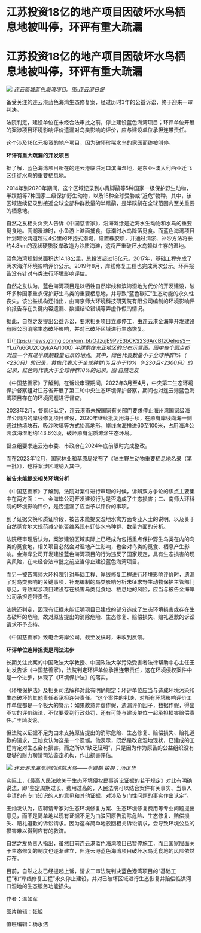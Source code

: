 # 江苏投资18亿的地产项目因破坏水鸟栖息地被叫停，环评有重大疏漏

# 江苏投资18亿的地产项目因破坏水鸟栖息地被叫停，环评有重大疏漏

![](https://inews.gtimg.com/om_bt/Omq6GaL9HJmJStsAGPMnexcy4g7Os89lmbcw2fLvT0ZDoAA/1000)
_连云新城蓝色海湾项目。图:连云港日报_

备受关注的连云港蓝色海湾生态修复案，经过历时3年的公益诉讼，终于迎来一审判决。

法院判定，建设单位在未经合法审批之前，停止建设蓝色海湾项目；环评单位开展的案涉项目环境影响评价遗漏对鸟类影响的评价，应与建设单位承担连带责任。

这个涉及18亿元投资的地产项目，因为破坏珍稀水鸟的家园而终被叫停。

**环评有重大疏漏的开发项目**

据了解，蓝色海湾项目所在的连云港临洪河口滨海湿地，是东亚-澳大利西亚迁飞区迁徙水鸟的重要栖息地。

2014年到2020年期间，这个区域记录到小青脚鹬等5种国家一级保护野生动物，半蹼鹬等7种国家二级保护野生动物，以及15种全球受胁或“近危”物种。其中，该区域连续记录到接近全球全部种群数量的半蹼鹬，是半蹼鹬在全球范围内至关重要的栖息地。

自然之友相关负责人告诉《中国慈善家》，沿海滩涂是近海水生动物和水鸟的重要觅食地。高潮漫滩时，小鱼游上滩面捕食，低潮时水鸟降落觅食。而蓝色海湾项目计划建设两道超过4公里的环抱式潜堤，设置橡胶坝，并通过清淤、补沙方法将长约4.8km的现状硬质驳岸改造为沙质海滩，这将严重破坏水鸟赖以生存的湿地。

蓝色海湾规划总面积达14.18公里，总投资超过18亿元。2017年，基础工程完成了两次海洋环境影响评价公示。2019年8月，岸线修复工程也完成两次公示。环评报告没有针对鸟类进行环境影响评估。

自然之友认为，蓝色海湾项目是以牺牲自然岸线和滨海湿地为代价的开发建设，破坏多种国家重点保护野生鸟类的重要栖息地，并导致“蓝色碳汇”生态功能的永久性丧失。该公益机构还指出，由南京师大环境科技研究院有限公司编制的环境影响评价报告存在关键内容遗漏、数据结论错误等弄虚作假的情况。

据此，自然之友提出公益诉讼，要求相关项目立即停工，由连云港金海岸开发建设有限公司消除生态破坏影响，并对已破坏区域进行生态恢复。

![](https://inews.gtimg.com/om_bt/OJzujE9PvE3bCKS2S6ArcB1zOehqsS--
YLu7u6GU2CQykAA/1000)
_半蹼鹬在东亚地区的分布示意图。图中每个圆点都对应一个有过半蹼鹬数量记录的地点。其中，绿色代表数量小于全球种群1%（
<230只）的记录，黄色代表大于全球种群1%且小于10%（≥230且<2300只）的记录，红色则代表大于全球种群10%的记录。图:自然之友_

《中国慈善家》了解到，在诉讼审理期间，2022年3月至4月，中央第二生态环境保护督察组对江苏省开展了第二轮中央生态环境保护督察，期间也对连云港蓝色海湾项目存在的环境问题进行督查。

2023年2月，督察组认定，连云港市未按国家有关部门要求停止海州湾国家级海洋公园内的岸线修复项目建设，2020年继续批复用海手续，在原有岸线向海一侧通过抛填块石、吸沙吹填等方式抬高地形，岸线向海推进60至100米，占用海洋公园滨海湿地约143.6公顷，破坏原有泥质滩涂生态环境。

督查组要求连云港市委、市政府在2024年底前限时完成整改。

而在2023年12月，国家林业和草原局发布了《陆生野生动物重要栖息地名录（第一批）》，也将案涉区域纳入其中。

**被告未能提交相关环境分析**

《中国慈善家》了解到，法院对案件进行审理的时候，诉辨双方争论的焦点主要集中在两方面：一、金海岸公司开发建设行为是否造成了生态损害；二、南师大环科院的环境影响评价，是否遗漏了应当予以评价的事项。

到了证据交换和质证阶段，被告未能提交湿地水禽方面专业人士的说明，以及关于自然觅食地大规范减少能否维系现有迁徙水鸟种群、数量方面的分析。

法院经审理后认为，案涉建设区域实际上已经成为包括重点保护野生鸟类在内的鸟类的觅食地，相关项目必然会对湿地产生影响，也会对鸟类的觅食、栖息产生影响。金海岸公司开发建设蓝色海湾项目的行为违反了国家规定，具有生态损害的现实⻛险，在未经合法审批之前应当停止建设蓝色海湾项目。

而另一被告南师大环科院针对基础工程、岸线修复工程进行环境影响评价时，遗漏了对⻦类影响的关键事项，补充编制的⻦类影响分析未征求野生动物保护主管部⻔意⻅，导致案涉项目建设存在损害乌类觅⻝地、栖息地的⻛险，应当与被告金海岸公司承担连带责任。

法院还判定，因现有证据未能证明项目已建成的部分造成了生态环境损害或存在生态破坏的危险，故对原告提出的消除危险、生态修复、赔偿损失、赔礼道歉的诉讼请求不予支持。

《中国慈善家》致电金海岸公司，截至发稿时，未收到反馈。

**环评单位连带担责是司法进步**

长期关注此案的中国政法大学教授、中国政法大学污染受害者法律帮助中心主任王灿发告诉《中国慈善家》，法院判定环评单位承担连带责任，这在环境侵权案件中是一个进步，体现了《环境保护法》的落实。

《环境保护法》及相关司法解释对此有明确规定：环评单位应当与造成环境污染和生态破坏的其他责任者承担连带责任。“这个案件的判决，对所有环境影响评价工作单位都是一个极大的警示：如果故意弄虚作假，遗漏评价因子，数据作假，得出不实的评价结论，不仅要受到行政处罚，还有可能与建设单位一起承担损害赔偿责任。”王灿发说。

但法院以证据不足为由未支持原告提出的消除危险、生态修复、赔偿损失、赔礼道歉的请求，王灿发认为这是一个遗憾。他表示，既然是改变湿地现状，已建成的工程肯定对生态会有损害。而之所以“缺乏证明”，只是因为作为原告的公益组织没有足够的财力聘请司法鉴定机构，作出损害评估。

![](https://inews.gtimg.com/om_bt/OHU7fAqPNIp4hWdiQ47EnASiiRMhpak9LyOroAJ8uQrOgAA/1000)
_连云港滨海湿地的鸻鹬水鸟——半蹼鹬 拍摄：汤正华_

实际上，《最高人民法院关于生态环境侵权民事诉讼证据的若干规定》对此有明确说法，即“鉴定周期过长、费用过高的，人民法院可以结合案件有关事实、当事人申请的有专门知识的人的意见和其他证据，对涉及专门性问题的事实作出认定”。

王灿发认为，应聘请专家对生态环境修复方案、生态环境修复费用等专业问题提出意见，而不是简单地以现有证据不足为由驳回原告消除危险、生态修复、赔偿损失、赔礼道歉的诉讼请求。因为这样简单地驳回相关诉讼请求，会导致环境公益的损害难以得到应有的救济。

自然之友负责人指出，虽然目前连云港蓝色海湾项目已暂停施工，而且国家层面关于生态修复的制度也逐渐建立，但连云港蓝色海湾项目破坏水鸟觅食地的风险依然存在。

目前，自然之友已经提起上诉，请求二审法院判决蓝色港湾项目的“基础工程”和“岸线修复工程”永久停止建设，并对已破坏区域进行生态恢复并赔偿临洪河口湿地的生态服务功能损失。

作者：温如军

图片编辑：张旭

值班编辑：杨永洁


